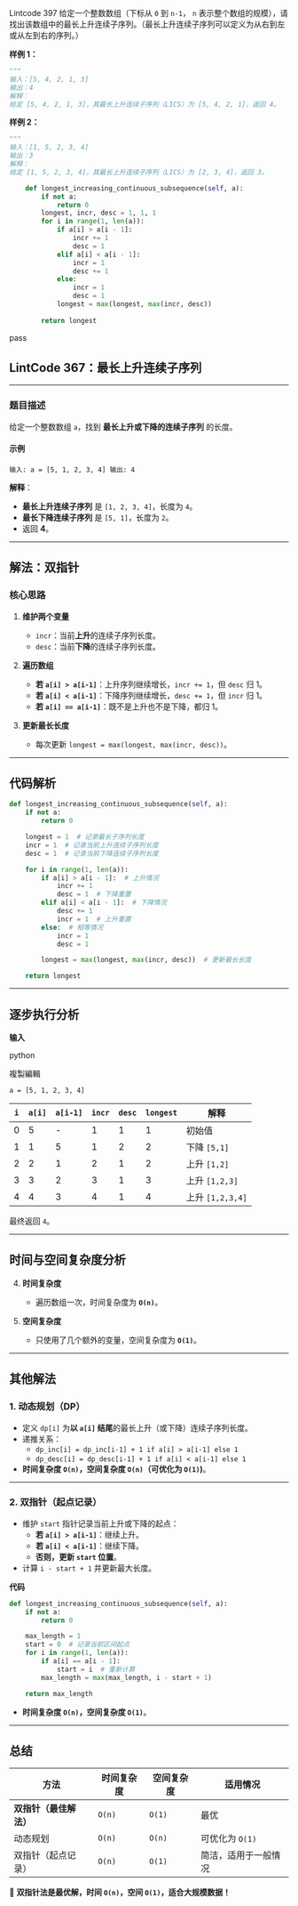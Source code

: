 Lintcode 397
给定一个整数数组（下标从 `0` 到 `n-1`， `n` 表示整个数组的规模），请找出该数组中的最长上升连续子序列。（最长上升连续子序列可以定义为从右到左或从左到右的序列。）

**样例 1：**
```python
"""
输入：[5, 4, 2, 1, 3]
输出：4
解释：
给定 [5, 4, 2, 1, 3]，其最长上升连续子序列（LICS）为 [5, 4, 2, 1]，返回 4。
```
**样例 2：**
```python
"""
输入：[1, 5, 2, 3, 4]
输出：3
解释：
给定 [1, 5, 2, 3, 4]，其最长上升连续子序列（LICS）为 [2, 3, 4]，返回 3。
```

```python
    def longest_increasing_continuous_subsequence(self, a):
        if not a:
            return 0
        longest, incr, desc = 1, 1, 1
        for i in range(1, len(a)):
            if a[i] > a[i - 1]:
                incr += 1
                desc = 1
            elif a[i] < a[i - 1]:
                incr = 1
                desc += 1
            else:
                incr = 1
                desc = 1
            longest = max(longest, max(incr, desc))
            
        return longest
```
pass


## **LintCode 367：最长上升连续子序列**

---

### **题目描述**

给定一个整数数组 `a`，找到 **最长上升或下降的连续子序列** 的长度。

#### **示例**

`输入: a = [5, 1, 2, 3, 4] 输出: 4`

**解释**：

- **最长上升连续子序列** 是 `[1, 2, 3, 4]`，长度为 `4`。
- **最长下降连续子序列** 是 `[5, 1]`，长度为 `2`。
- 返回 **4**。

---

## **解法：双指针**

### **核心思路**

1. **维护两个变量**
    
    - `incr`：当前**上升**的连续子序列长度。
    - `desc`：当前**下降**的连续子序列长度。
2. **遍历数组**
    
    - **若 `a[i] > a[i-1]`**：上升序列继续增长，`incr += 1`，但 `desc` 归 1。
    - **若 `a[i] < a[i-1]`**：下降序列继续增长，`desc += 1`，但 `incr` 归 1。
    - **若 `a[i] == a[i-1]`**：既不是上升也不是下降，都归 1。
3. **更新最长长度**
    
    - 每次更新 `longest = max(longest, max(incr, desc))`。

---

## **代码解析**
```python
def longest_increasing_continuous_subsequence(self, a):
    if not a:
        return 0

    longest = 1  # 记录最长子序列长度
    incr = 1  # 记录当前上升连续子序列长度
    desc = 1  # 记录当前下降连续子序列长度

    for i in range(1, len(a)):
        if a[i] > a[i - 1]:  # 上升情况
            incr += 1
            desc = 1  # 下降重置
        elif a[i] < a[i - 1]:  # 下降情况
            desc += 1
            incr = 1  # 上升重置
        else:  # 相等情况
            incr = 1
            desc = 1

        longest = max(longest, max(incr, desc))  # 更新最长长度

    return longest

```

---

## **逐步执行分析**

**输入**

python

複製編輯

`a = [5, 1, 2, 3, 4]`

|`i`|`a[i]`|`a[i-1]`|`incr`|`desc`|`longest`|解释|
|---|---|---|---|---|---|---|
|0|5|-|1|1|1|初始值|
|1|1|5|1|2|2|下降 `[5,1]`|
|2|2|1|2|1|2|上升 `[1,2]`|
|3|3|2|3|1|3|上升 `[1,2,3]`|
|4|4|3|4|1|4|上升 `[1,2,3,4]`|

最终返回 `4`。

---

## **时间与空间复杂度分析**

4. **时间复杂度**
    
    - 遍历数组一次，时间复杂度为 **`O(n)`**。
5. **空间复杂度**
    
    - 只使用了几个额外的变量，空间复杂度为 **`O(1)`**。

---

## **其他解法**

### **1. 动态规划（DP）**

- 定义 `dp[i]` 为**以 `a[i]` 结尾**的最长上升（或下降）连续子序列长度。
- 递推关系：
    - `dp_inc[i] = dp_inc[i-1] + 1 if a[i] > a[i-1] else 1`
    - `dp_desc[i] = dp_desc[i-1] + 1 if a[i] < a[i-1] else 1`
- **时间复杂度 `O(n)`，空间复杂度 `O(n)`（可优化为 `O(1)`)**。

---

### **2. 双指针（起点记录）**

- 维护 `start` 指针记录当前上升或下降的起点：
    - **若 `a[i] > a[i-1]`**：继续上升。
    - **若 `a[i] < a[i-1]`**：继续下降。
    - **否则，更新 `start` 位置**。
- 计算 `i - start + 1` 并更新最大长度。

**代码**
```python
def longest_increasing_continuous_subsequence(self, a):
    if not a:
        return 0

    max_length = 1
    start = 0  # 记录当前区间起点
    for i in range(1, len(a)):
        if a[i] == a[i - 1]:
            start = i  # 重新计算
        max_length = max(max_length, i - start + 1)

    return max_length

```
- **时间复杂度 `O(n)`，空间复杂度 `O(1)`**。

---

## **总结**

|方法|时间复杂度|空间复杂度|适用情况|
|---|---|---|---|
|**双指针（最佳解法）**|`O(n)`|`O(1)`|最优|
|动态规划|`O(n)`|`O(n)`|可优化为 `O(1)`|
|双指针（起点记录）|`O(n)`|`O(1)`|简洁，适用于一般情况|

🚀 **双指针法是最优解，时间 `O(n)`，空间 `O(1)`，适合大规模数据！**